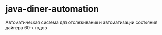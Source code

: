 # java-diner-automation
Автоматическая система для отслеживания и автоматизации состояния дайнера 60-х годов
